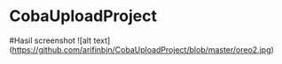 # CobaUploadProject
#Hasil screenshot
![alt text] (https://github.com/arifinbjn/CobaUploadProject/blob/master/oreo2.jpg)
